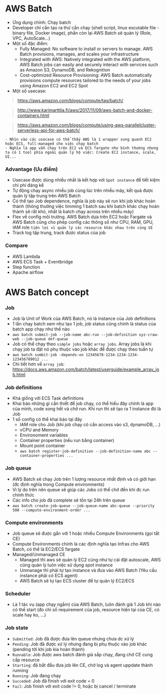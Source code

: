 # AWS Batch
- Ứng dụng chính: Chạy batch
- Developer chỉ cần tạo ra thứ cần chạy (shell script, linux excutable file - binary file, Docker image), phần còn lại AWS Batch sẽ quản lý (Role, VPC, AutoScale...)
- Một số đặc điểm:
    + Fully Managed: No software to install or servers to manage. AWS Batch provisions, manages, and scales your infrastructure
    + Integrated with AWS: Natively integrated with the AWS platform, AWS Batch jobs can easily and securely interact with services such as Amazon S3, DynamoDB, and Rekognition
    + Cost-optimized Resource Provisioning: AWS Batch automatically provisions compute resources tailored to the needs of your jobs using Amazon EC2 and EC2 Spot
- Một số usecase:
>https://aws.amazon.com/blogs/compute/tag/batch/

>http://www.karimarttila.fi/aws/2017/11/09/aws-batch-and-docker-containers.html

>https://aws.amazon.com/blogs/compute/using-aws-parallelcluster-serverless-api-for-aws-batch/

```
- Nhìn vào các usecase có thể thấy AWS là 1 wrapper xung quanh EC2 hoặc ECS, full-managed cho việc chạy batch
- Nghĩa là app vẫn chạy trên EC2 và ECS fargate như bình thường nhưng ta có 1 tool phía ngoài quản lý hộ việc: Create EC2 instance, scale, UI...
```

### Advantage (Ưu điểm)
- Usecase được dùng nhiều nhất là kết hợp vơi `Spot instance` để tiết kiệm chi phí đáng kể
- Tự động chạy async nhiều job cùng lúc trên nhiều máy, kết quả được quản lý tập trung trên AWS Batch
- Có thể tạo Job dependence, nghĩa là job này sẽ run khi job khác hoàn thành (thông thường việc timming 1 batch sau khi batch khác chạy hoàn thành sẽ rất khó, nhất là batch chạy across trên nhiều máy)
- Flex về config môi trường. AWS Batch dựa trên EC2 hoặc Fargate và AWS Batch cũng cho phép config các thông số như CPU, RAM, GPU, IAM role `tiện lợi vì quản lý các resource khác nhau trên cùng UI`
- Track log tập trung, track được status của job

### Compare
- AWS Lambda
- AWS ECS Task + Eventbridge
- Step function
- Apache airflow


# AWS Batch concept
### Job
- Job là Unit of Work của AWS Batch, nó là instance của Job definitions
- 1 lần chạy batch xem như tạo 1 job, job status cũng chính là status của batch app chạy như thế nào
- `aws batch submit-job --job-name abc-run --job-definition xyz-craw-web --job-queue def-queue`
- Job có thể chạy theo `simple jobs` hoặc `array jobs`. Array jobs là khi chạy job ta đặt nó phụ thuộc vào job khác để được chạy theo tuần tự
- `aws batch sumbit-job -depends-on 12345678-1234-1234-1234-123456789012 ...`
- Chi tiết hơn về `array job`: https://docs.aws.amazon.com/batch/latest/userguide/example_array_job.html

### Job definitions
- Khá giống với ECS Task definitions
- Khai báo những gì cần thiết để job chạy, có thể hiểu đây chính là app của mình, code xong hết và chờ run. Khi run thì sẽ tạo ra 1 instance đó là Job
- 1 số config có thể khai báo tại đây
    + IAM role cho Job (khi job chạy có cần access vào s3, dynamoDB, …)
    + vCPU and Memory
    + Environoment variables
    + Container properties (nếu run bằng container)
    + Mount point container
    + `aws batch register-job-definition --job-definition-name abc --container-properties ...`

### Job queue
- AWS Batch sẽ chạy Job trên 1 lượng resource nhất định và có giới hạn (đc định nghĩa trong Compute environments)
- Vì lý do trên nên queue sẽ giúp các Jobs có thể chờ đến khi đc run chính thức
- Các info cho job đã complete sẽ tồn tại 24h trên queue
- `aws batch create-job-queue --job-queue-name abc-queue --priority 500 --compute-environment-order ...`

### Compute environments
- Job queue sẽ được gắn với 1 hoặc nhiều Compute Environments (gọi tắt CE)
- Compute Environments chính là các định nghĩa tạo Infras cho AWS Batch, có thể là EC2/ECS fargate
- Managed/Unmanaged CE
    + Managed thì aws sẽ quản lý EC2 cũng như tự cài đặt autoscale, AWS cũng quản lý luôn việc sử dụng spot instance
    + Unmanage thì phải tự tạo instance và đưa vào AWS Batch (Yêu cầu instance phải có ECS agent)
    + AWS Batch sẽ tự tạo ECS cluster để tự quản lý EC2/ECS

### Scheduler
- Là 1 tác vụ (app chạy ngầm) của AWS Batch, luôn đánh giá 1 Job khi nào có thể start (đo chỉ số requirement của job, resource hiện tại của CE, có scale hay ko, …)

### Job state
- `Submitted`: Job đã được đưa lên queue nhưng chưa dc xử lý
- `Pending`: Job đã được xử lý nhưng đang bị phụ thuộc vào job khác (pending tới khi job kia hoàn thành)
- `Runnable`: Job được aws batch đánh giá sắp chạy, đang chờ CE cung cấp resource
- `Starting`: đã bắt đầu đưa job lên CE, chờ log và agent uppdate thành running
- `Running`: Job đang chạy
- `Succeded`: Job đã finish với exit code = 0
- `Fail`: Job finish với exit code != 0, hoặc bị cancel / terminate